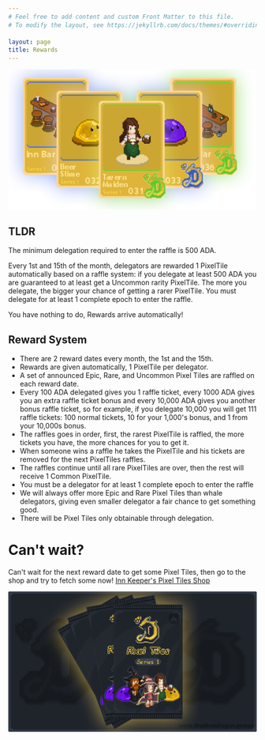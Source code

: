 ```yaml
---
# Feel free to add content and custom Front Matter to this file.
# To modify the layout, see https://jekyllrb.com/docs/themes/#overriding-theme-defaults

layout: page 
title: Rewards
---
```


![Fourth Mint PixelTiles Banner](/assets/mints-banners/m4-banner.png)

## TLDR

The minimum delegation required to enter the raffle is 500 ADA.

Every 1st and 15th of the month, delegators are rewarded 1 PixelTile automatically based on a raffle system: if you delegate at least 500 ADA you are guaranteed to at least get a Uncommon rarity PixelTile. The more you delegate, the bigger your chance of getting a rarer PixelTile. You must delegate for at least 1 complete epoch to enter the raffle.

You have nothing to do, Rewards arrive automatically!

## Reward System

* There are 2 reward dates every month, the 1st and the 15th.
* Rewards are given automatically, 1 PixelTile per delegator.
* A set of announced Epic, Rare, and Uncommon Pixel Tiles are raffled on each reward date.
* Every 100 ADA delegated gives you 1 raffle ticket, every 1000 ADA gives you an extra raffle ticket bonus and every 10,000 ADA gives you another bonus raffle ticket, so for example, if you delegate 10,000 you will get 111 raffle tickets: 100 normal tickets, 10 for your 1,000's bonus, and 1 from your 10,000s bonus.
* The raffles goes in order, first, the rarest PixelTile is raffled, the more tickets you have, the more chances for you to get it.
* When someone wins a raffle he takes the PixelTile and his tickets are removed for the next PixelTiles raffles.
* The raffles continue until all rare PixelTiles are over, then the rest will receive 1 Common PixelTile.
* You must be a delegator for at least 1 complete epoch to enter the raffle
* We will always offer more Epic and Rare Pixel Tiles than whale delegators, giving even smaller delegator a fair chance to get something good.
* There will be Pixel Tiles only obtainable through delegation.

# Can't wait?

Can't wait for the next reward date to get some Pixel Tiles, then go to the shop and try to fetch some now! [Inn Keeper's Pixel Tiles Shop](https://drunkendragon.games/shop)

![PixelTiles Packs Banner](/assets/mints-banners/0_packs.png)